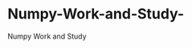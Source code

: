   # Numpy-Work-and-Study-
Numpy Work and Study 
                
                
              
                     
                  
                                                         
                             
                  
                    
                                                                                                     
                                                                                                           
                                                                                 
                                                                                                                                                                                    
                                                
                                                                                                                                                                                                       
                                                                                                                                
                                                                                                                                                                                                                                                                                                                   
                                                                                                                                                                             
                                                                                                                                                                
                                                                                                                                                                       
                                                                                                       
                                                                               
                                                                        
                    

